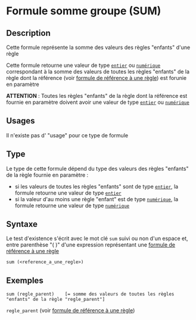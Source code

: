 # Formule somme groupe (SUM)
## Description
Cette formule représente la somme des valeurs des règles "enfants" d'une règle

Cette formule retourne une valeur de type [`entier`][valeur-de-retour] ou [`numérique`][valeur-de-retour] correspondant à la somme des valeurs de toutes les règles "enfants" de la règle dont la référence (voir [formule de référence à une règle][formule-reference-regle]) est forunie en paramètre

__ATTENTION__ :
Toutes les règles "enfants" de la règle dont la référence est fournie en paramètre doivent avoir une valeur de type [`entier`][valeur-de-retour] ou [`numérique`][valeur-de-retour]

## Usages
Il n'existe pas d' "usage" pour ce type de formule

## Type
Le type de cette formule dépend du type des valeurs des règles "enfants" de la règle fournie en paramètre :
- si les valeurs de toutes les règles "enfants" sont de type [`entier`][valeur-de-retour], la formule retourne une valeur de type [`entier`][valeur-de-retour]
- si la valeur d'au moins une règle "enfant" est de type [`numérique`][valeur-de-retour], la formule retourne une valeur de type [`numérique`][valeur-de-retour]

## Syntaxe
Le test d'existence s'écrit avec le mot clé `sum` suivi ou non d'un espace et, entre parenthèse "( )" d'une expression représentant une [formule de référence à une règle][formule-reference-regle] 

    sum (<reference_a_une_regle>)

## Exemples
    sum (regle_parent)    [= somme des valeurs de toutes les règles "enfants" de la règle "regle_parent"]

`regle_parent` (voir [formule de référence à une règle][formule-reference-regle])
    

[valeur-de-retour]: ../../lexique.md#valeur-de-retour
[formule-reference-regle]: ../call/rule_reference.md 